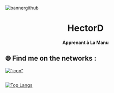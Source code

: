 ![bannergithub](https://user-images.githubusercontent.com/94568519/221982507-fbcde936-47a1-47e2-9c4c-97fc55fcb7be.png)


<h1 align="center">HectorD</h1>
<h4 align="center">Apprenant à La Manu</h4>

## 🌐 Find me on the networks :
<a href=”https://www.linkedin.com/in/hector-deal”><img align=”left” src=”https://github.com/HectorDeal/HectorD/blob/master/assets/img/3536505.png” alt=”icon” largeur ="21px"></a>


## 

[![Top Langs](https://github-readme-stats.vercel.app/api/top-langs/?username=yushi1007&layout=compact)](https://github.com/HectorDeal)


